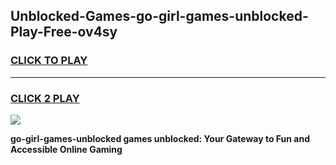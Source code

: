 
## Unblocked-Games-go-girl-games-unblocked-Play-Free-ov4sy
<h3>
<a href="https://premium76.site?title=go-girl-games-unblocked&ref=18A1">CLICK TO PLAY</a></h3>
<hr>

<h3>
<a href="https://premium76.site?title=go-girl-games-unblocked&ref=18A1">CLICK 2 PLAY</a>
  
</h3>

<a href="https://premium76.site?title=go-girl-games-unblocked&ref=18A1"><img src="https://clearcache.store/games.png"></a>


**go-girl-games-unblocked games unblocked: Your Gateway to Fun and Accessible Online Gaming**
